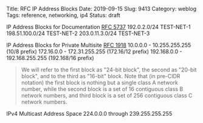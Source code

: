 Title: RFC IP Address Blocks
Date: 2019-09-15
Slug: 9413
Category: weblog
Tags: reference, networking, ip4
Status: draft


IP Address Blocks for Documentation
[RFC 5737](https://tools.ietf.org/html/rfc5737)
192.0.2.0/24  TEST-NET-1
198.51.100.0/24  TEST-NET-2
203.0.11.3.0/24  TEST-NET-3


IP Address Blocks for Private Multisite
[RFC 1918](https://tools.ietf.org/html/rfc1918)
10.0.0.0        -   10.255.255.255  (10/8 prefix)
172.16.0.0      -   172.31.255.255  (172.16/12 prefix)
192.168.0.0     -   192.168.255.255 (192.168/16 prefix)

> We will refer to the first block as "24-bit block", the second as
"20-bit block", and to the third as "16-bit" block. Note that (in
pre-CIDR notation) the first block is nothing but a single class A
network number, while the second block is a set of 16 contiguous
class B network numbers, and third block is a set of 256 contiguous
class C network numbers.

IPv4 Multicast Address Space
224.0.0.0 through 239.255.255.255
